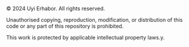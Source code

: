 © 2024 Uyi Erhabor. All rights reserved.

Unauthorised copying, reproduction, modification, or distribution of this code or any part of this repository is prohibited.

This work is protected by applicable intellectual property laws.y.
